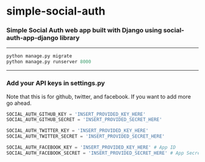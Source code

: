 # simple-social-auth

### Simple Social Auth web app built with Django using social-auth-app-django library
---

```python
python manage.py migrate
python manage.py runserver 8000
```
--- 
### Add your API keys in settings.py
Note that this is for github, twitter, and facebook. If you want to add more go ahead.
```python
SOCIAL_AUTH_GITHUB_KEY = 'INSERT_PROVIDED_KEY_HERE'
SOCIAL_AUTH_GITHUB_SECRET = 'INSERT_PROVIDED_SECRET_HERE'

SOCIAL_AUTH_TWITTER_KEY = 'INSERT_PROVIDED_KEY_HERE'
SOCIAL_AUTH_TWITTER_SECRET = 'INSERT_PROVIDED_SECRET_HERE'

SOCIAL_AUTH_FACEBOOK_KEY = 'INSERT_PROVIDED_KEY_HERE' # App ID
SOCIAL_AUTH_FACEBOOK_SECRET = 'INSERT_PROVIDED_SECRET_HERE' # App Secret

```
